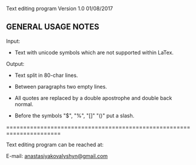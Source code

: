 Text editing program Version 1.0 01/08/2017


GENERAL USAGE NOTES
----------------------------------------------------------------------
Input:

- Text with unicode symbols which are not supported within LaTex.  

Output:

- Text split in 80-char lines. 

- Between paragraphs two empty lines. 

- All quotes are replaced by a double apostrophe and double back normal. 

- Before the symbols "$", "%", "[]" "()" put a slash. 


======================================================================

Text editing program can be reached at:

E-mail: anastasiyakovalyshyn@gmail.com
